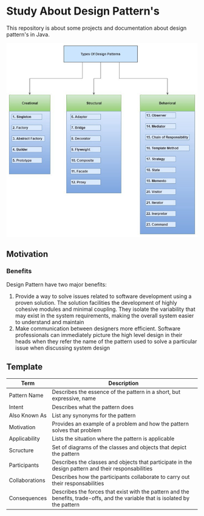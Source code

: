 # Study About Design Pattern's

This repository is about some projects and documentation about
design pattern's in Java.

![Types of Design Patterns](./imgs/types-of-design-patterns.jpeg "Types of Design Patterns")

## Motivation

### Benefits

Design Pattern have two major benefits:

1. Provide a way to solve issues related to software development using a
   proven solution. The solution facilities the development of highly
   cohesive modules and minimal coupling. They isolate the variability
   that may exist in the system requirements, making the overall system
   easier to understand and maintain
1. Make communication between designers more efficient. Software
   professionals can immediately picture the high level design in their
   heads when they refer the name of the pattern used to solve a
   particular issue when discussing system design

## Template

|Term|Description|
|---|---|
|Pattern Name|Describes the essence of the pattern in a short, but expressive, name|
|Intent|Describes what the pattern does|
|Also Known As|List any synonyms for the pattern|
|Motivation|Provides an example of a problem and how the pattern solves that problem|
|Applicability|Lists the situation where the pattern is applicable|
|Scructure|Set of diagrams of the classes and objects that depict the pattern|
|Participants|Describes the classes and objects that participate in the design pattern and their responsabilities|
|Collaborations|Describes how the participants collaborate to carry out their responsabilities|
|Consequences|Describes the forces that exist with the pattern and the benefits, trade-offs, and the variable that is isolated by the pattern|
